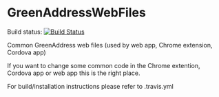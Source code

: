 # GreenAddressWebFiles

Build status: [![Build Status](https://travis-ci.org/greenaddress/GreenAddressWebFiles.png?branch=master)](https://travis-ci.org/greenaddress/GreenAddressWebFiles)

Common GreenAddress web files (used by web app, Chrome extension, Cordova app)

If you want to change some common code in the Chrome extention, Cordova app or web app this is the right place.

For build/installation instructions please refer to .travis.yml
